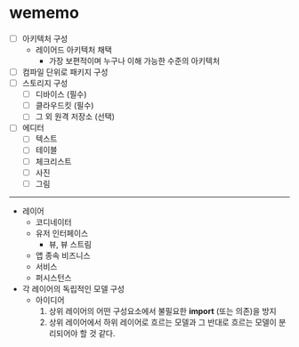# wememo
- [ ] 아키텍처 구성
  - 레이어드 아키텍처 채택
    - 가장 보편적이며 누구나 이해 가능한 수준의 아키텍처
- [ ] 컴파일 단위로 패키지 구성
- [ ] 스토리지 구성
  - [ ] 디바이스 (필수)
  - [ ] 클라우드킷 (필수)
  - [ ] 그 외 원격 저장소 (선택)
- [ ] 에디터 
  - [ ] 텍스트
  - [ ] 테이블
  - [ ] 체크리스트
  - [ ] 사진 
  - [ ] 그림

---
- 레이어
  - 코디네이터
  - 유저 인터페이스
    - 뷰, 뷰 스트림
  - 앱 종속 비즈니스
  - 서비스
  - 퍼시스턴스
- 각 레이어의 독립적인 모델 구성
  - 아이디어
    1. 상위 레이어의 어떤 구성요소에서 불필요한 **import** (또는 의존)을 방지
    2. 상위 레이어에서 하위 레이어로 흐르는 모델과 그 반대로 흐르는 모델이 분리되어야 할 것 같다.
